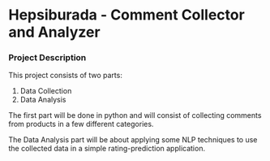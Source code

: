 # Hepsiburada - Comment Collector and Analyzer

### Project Description
This project consists of two parts:
1. Data Collection
2. Data Analysis

The first part will be done in python and will consist of collecting comments from products in a few different categories.

The Data Analysis part will be about applying some NLP techniques to use the collected data in a simple rating-prediction application.